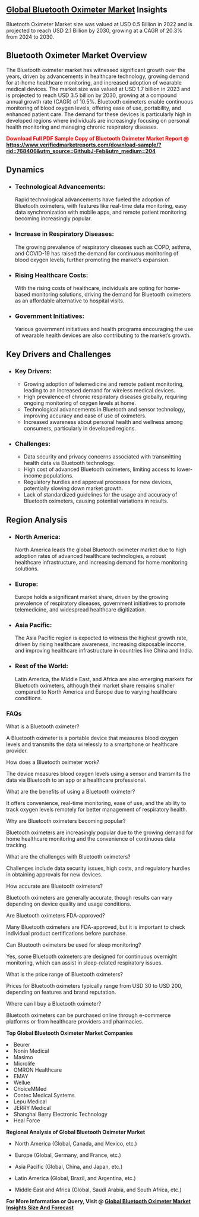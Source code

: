 <h2><a href="https://www.verifiedmarketreports.com/download-sample/?rid=768406&amp;utm_source=GithubJ&amp;utm_medium=204" target="_blank">Global Bluetooth Oximeter Market</a> Insights</h2><p>Bluetooth Oximeter Market size was valued at USD 0.5 Billion in 2022 and is projected to reach USD 2.1 Billion by 2030, growing at a CAGR of 20.3% from 2024 to 2030.</p><p><h2>Bluetooth Oximeter Market Overview</h2> <p>The Bluetooth oximeter market has witnessed significant growth over the years, driven by advancements in healthcare technology, growing demand for at-home healthcare monitoring, and increased adoption of wearable medical devices. The market size was valued at USD 1.7 billion in 2023 and is projected to reach USD 3.5 billion by 2030, growing at a compound annual growth rate (CAGR) of 10.5%. Bluetooth oximeters enable continuous monitoring of blood oxygen levels, offering ease of use, portability, and enhanced patient care. The demand for these devices is particularly high in developed regions where individuals are increasingly focusing on personal health monitoring and managing chronic respiratory diseases.</p> <p><strong><p><span class=""><span style="color: #ff0000;"><strong>Download Full PDF Sample Copy of Bluetooth Oximeter Market Report</strong> @ </span><a href="https://www.verifiedmarketreports.com/download-sample/?rid=768406&amp;utm_source=GithubJ-Feb&amp;utm_medium=204" target="_blank">https://www.verifiedmarketreports.com/download-sample/?rid=768406&amp;utm_source=GithubJ-Feb&amp;utm_medium=204</a></span></p></strong></p> <h2>Dynamics</h2> <ul> <li><h3>Technological Advancements:</h3> Rapid technological advancements have fueled the adoption of Bluetooth oximeters, with features like real-time data monitoring, easy data synchronization with mobile apps, and remote patient monitoring becoming increasingly popular.</li> <li><h3>Increase in Respiratory Diseases:</h3> The growing prevalence of respiratory diseases such as COPD, asthma, and COVID-19 has raised the demand for continuous monitoring of blood oxygen levels, further promoting the market’s expansion.</li> <li><h3>Rising Healthcare Costs:</h3> With the rising costs of healthcare, individuals are opting for home-based monitoring solutions, driving the demand for Bluetooth oximeters as an affordable alternative to hospital visits.</li> <li><h3>Government Initiatives:</h3> Various government initiatives and health programs encouraging the use of wearable health devices are also contributing to the market’s growth.</li> </ul> <h2>Key Drivers and Challenges</h2> <ul> <li><h3>Key Drivers:</h3> <ul> <li>Growing adoption of telemedicine and remote patient monitoring, leading to an increased demand for wireless medical devices.</li> <li>High prevalence of chronic respiratory diseases globally, requiring ongoing monitoring of oxygen levels at home.</li> <li>Technological advancements in Bluetooth and sensor technology, improving accuracy and ease of use of oximeters.</li> <li>Increased awareness about personal health and wellness among consumers, particularly in developed regions.</li> </ul> </li> <li><h3>Challenges:</h3> <ul> <li>Data security and privacy concerns associated with transmitting health data via Bluetooth technology.</li> <li>High cost of advanced Bluetooth oximeters, limiting access to lower-income populations.</li> <li>Regulatory hurdles and approval processes for new devices, potentially slowing down market growth.</li> <li>Lack of standardized guidelines for the usage and accuracy of Bluetooth oximeters, causing potential variations in results.</li> </ul> </li> </ul> <h2>Region Analysis</h2> <ul> <li><h3>North America:</h3> North America leads the global Bluetooth oximeter market due to high adoption rates of advanced healthcare technologies, a robust healthcare infrastructure, and increasing demand for home monitoring solutions.</li> <li><h3>Europe:</h3> Europe holds a significant market share, driven by the growing prevalence of respiratory diseases, government initiatives to promote telemedicine, and widespread healthcare digitization.</li> <li><h3>Asia Pacific:</h3> The Asia Pacific region is expected to witness the highest growth rate, driven by rising healthcare awareness, increasing disposable income, and improving healthcare infrastructure in countries like China and India.</li> <li><h3>Rest of the World:</h3> Latin America, the Middle East, and Africa are also emerging markets for Bluetooth oximeters, although their market share remains smaller compared to North America and Europe due to varying healthcare conditions.</li> </ul> <h3>FAQs</h3> <p>What is a Bluetooth oximeter?</p> <p>A Bluetooth oximeter is a portable device that measures blood oxygen levels and transmits the data wirelessly to a smartphone or healthcare provider.</p> <p>How does a Bluetooth oximeter work?</p> <p>The device measures blood oxygen levels using a sensor and transmits the data via Bluetooth to an app or a healthcare professional.</p> <p>What are the benefits of using a Bluetooth oximeter?</p> <p>It offers convenience, real-time monitoring, ease of use, and the ability to track oxygen levels remotely for better management of respiratory health.</p> <p>Why are Bluetooth oximeters becoming popular?</p> <p>Bluetooth oximeters are increasingly popular due to the growing demand for home healthcare monitoring and the convenience of continuous data tracking.</p> <p>What are the challenges with Bluetooth oximeters?</p> <p>Challenges include data security issues, high costs, and regulatory hurdles in obtaining approvals for new devices.</p> <p>How accurate are Bluetooth oximeters?</p> <p>Bluetooth oximeters are generally accurate, though results can vary depending on device quality and usage conditions.</p> <p>Are Bluetooth oximeters FDA-approved?</p> <p>Many Bluetooth oximeters are FDA-approved, but it is important to check individual product certifications before purchase.</p> <p>Can Bluetooth oximeters be used for sleep monitoring?</p> <p>Yes, some Bluetooth oximeters are designed for continuous overnight monitoring, which can assist in sleep-related respiratory issues.</p> <p>What is the price range of Bluetooth oximeters?</p> <p>Prices for Bluetooth oximeters typically range from USD 30 to USD 200, depending on features and brand reputation.</p> <p>Where can I buy a Bluetooth oximeter?</p> <p>Bluetooth oximeters can be purchased online through e-commerce platforms or from healthcare providers and pharmacies.</p> </p><p><strong>Top Global Bluetooth Oximeter Market Companies</strong></p><div data-test-id=""><p><li>Beurer</li><li> Nonin Medical</li><li> Masimo</li><li> Microlife</li><li> OMRON Healthcare</li><li> EMAY</li><li> Wellue</li><li> ChoiceMMed</li><li> Contec Medical Systems</li><li> Lepu Medical</li><li> JERRY Medical</li><li> Shanghai Berry Electronic Technology</li><li> Heal Force</li></p><div><strong>Regional Analysis of&nbsp;Global Bluetooth Oximeter Market</strong></div><ul><li dir="ltr"><p dir="ltr">North America&nbsp;(Global, Canada, and Mexico, etc.)</p></li><li dir="ltr"><p dir="ltr">Europe (Global, Germany, and France, etc.)</p></li><li dir="ltr"><p dir="ltr">Asia Pacific&nbsp;(Global, China, and Japan, etc.)</p></li><li dir="ltr"><p dir="ltr">Latin America&nbsp;(Global, Brazil, and Argentina, etc.)</p></li><li dir="ltr">Middle East and Africa&nbsp;(Global, Saudi Arabia, and South Africa, etc.)</li></ul><p><strong>For More Information or Query, Visit @&nbsp;</strong><strong><a href="https://www.verifiedmarketreports.com/product/bluetooth-oximeter-market/?utm_source=GithubJ&amp;utm_medium=204" target="_blank">Global Bluetooth Oximeter Market Insights Size And Forecast</a></strong></p></div>
